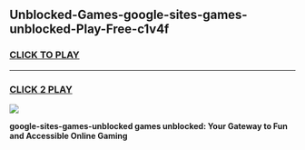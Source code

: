 
## Unblocked-Games-google-sites-games-unblocked-Play-Free-c1v4f
<h3>
<a href="https://premium76.site?title=google-sites-games-unblocked&ref=23A">CLICK TO PLAY</a></h3>
<hr>

<h3>
<a href="https://premium76.site?title=google-sites-games-unblocked&ref=23A">CLICK 2 PLAY</a>
  
</h3>

<a href="https://premium76.site?title=google-sites-games-unblocked&ref=23A"><img src="https://clearcache.store/games.png"></a>


**google-sites-games-unblocked games unblocked: Your Gateway to Fun and Accessible Online Gaming**
